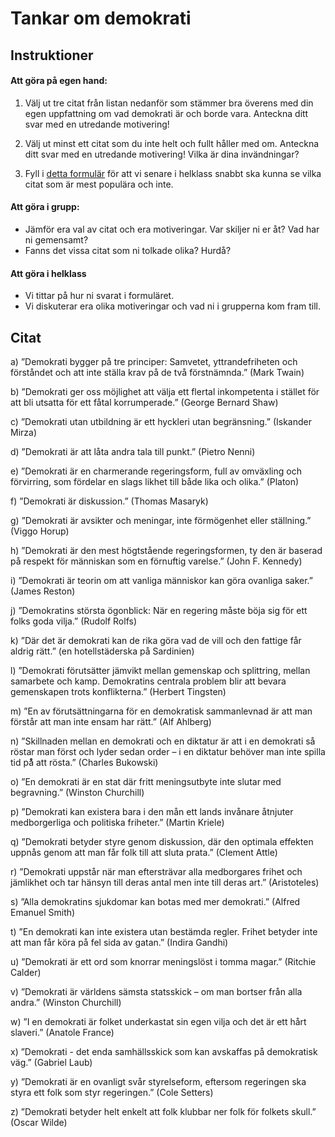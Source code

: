 # Tankar om demokrati

## Instruktioner

#### Att göra på egen hand:

1. Välj ut tre citat från listan nedanför som stämmer bra överens med din egen uppfattning om vad demokrati är och borde vara. Anteckna ditt svar med en utredande motivering!

2. Välj ut minst ett citat som du inte helt och fullt håller med om. Anteckna ditt svar med en utredande motivering! Vilka är dina invändningar?

3. Fyll i [detta formulär](https://goo.gl/forms/I7ypCw3AzVDiSyYQ2) för att vi senare i helklass snabbt ska kunna se vilka citat som är mest populära och inte. 

#### Att göra i grupp:

* Jämför era val av citat och era motiveringar. Var skiljer ni er åt? Vad har ni gemensamt?
* Fanns det vissa citat som ni tolkade olika? Hurdå?

#### Att göra i helklass

* Vi tittar på hur ni svarat i formuläret.
* Vi diskuterar era olika motiveringar och vad ni i grupperna kom fram till. 


## Citat

a) ”Demokrati bygger på tre principer: Samvetet, yttrandefriheten och förståndet och att inte ställa krav på de två förstnämnda.” (Mark Twain)

b) ”Demokrati ger oss möjlighet att välja ett flertal inkompetenta i stället för att bli utsatta för ett fåtal korrumperade.” (George Bernard Shaw)

c) ”Demokrati utan utbildning är ett hyckleri utan begränsning.” (Iskander Mirza)

d) ”Demokrati är att låta andra tala till punkt.” (Pietro Nenni)

e) ”Demokrati är en charmerande regeringsform, full av omväxling och förvirring, som fördelar en slags likhet till både lika och olika.” (Platon)

f) ”Demokrati är diskussion.” (Thomas Masaryk)

g) ”Demokrati är avsikter och meningar, inte förmögenhet eller ställning.” (Viggo Horup)

h) ”Demokrati är den mest högtstående regeringsformen, ty den är baserad på respekt för människan som en förnuftig varelse.” (John F. Kennedy)

i) ”Demokrati är teorin om att vanliga människor kan göra ovanliga saker.” (James Reston)

j) ”Demokratins största ögonblick: När en regering måste böja sig för ett folks goda vilja.” (Rudolf Rolfs)

k) ”Där det är demokrati kan de rika göra vad de vill och den fattige får aldrig rätt.” (en hotellstäderska på Sardinien)

l) ”Demokrati förutsätter jämvikt mellan gemenskap och splittring, mellan samarbete och kamp. Demokratins centrala problem blir att bevara gemenskapen trots konflikterna.” (Herbert Tingsten)

m) ”En av förutsättningarna för en demokratisk sammanlevnad är att man förstår att man inte ensam har rätt.” (Alf Ahlberg)

n) ”Skillnaden mellan en demokrati och en diktatur är att i en demokrati så röstar man först och lyder sedan order – i en diktatur behöver man inte spilla tid på̊ att rösta.” (Charles Bukowski)

o) ”En demokrati är en stat där fritt meningsutbyte inte slutar med begravning.” (Winston Churchill)

p) ”Demokrati kan existera bara i den mån ett lands invånare åtnjuter medborgerliga och politiska friheter.” (Martin Kriele)

q) ”Demokrati betyder styre genom diskussion, där den optimala effekten uppnås genom att man får folk till att sluta prata.” (Clement Attle)

r) ”Demokrati uppstår när man eftersträvar alla medborgares frihet och jämlikhet och tar hänsyn till deras antal men inte till deras art.” (Aristoteles)

s) ”Alla demokratins sjukdomar kan botas med mer demokrati.” (Alfred Emanuel Smith)

t) ”En demokrati kan inte existera utan bestämda regler. Frihet betyder inte att man får köra på fel sida av gatan.” (Indira Gandhi)

u) ”Demokrati är ett ord som knorrar meningslöst i tomma magar.” (Ritchie Calder)

v) ”Demokrati är världens sämsta statsskick – om man bortser från alla andra.” (Winston Churchill)

w) ”I en demokrati är folket underkastat sin egen vilja och det är ett hårt slaveri.” (Anatole France)

x) ”Demokrati - det enda samhällsskick som kan avskaffas på demokratisk väg.” (Gabriel Laub)

y) ”Demokrati är en ovanligt svår styrelseform, eftersom regeringen ska styra ett folk som styr regeringen.” (Cole Setters)

z) ”Demokrati betyder helt enkelt att folk klubbar ner folk för folkets skull.” (Oscar Wilde)


